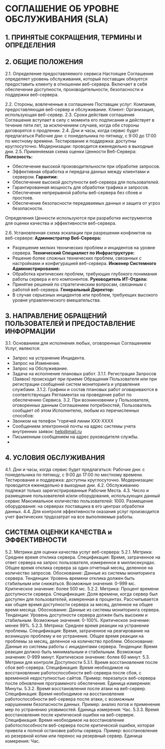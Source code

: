 # СОГЛАШЕНИЕ ОБ УРОВНЕ ОБСЛУЖИВАНИЯ (SLA)
## 1. ПРИНЯТЫЕ СОКРАЩЕНИЯ, ТЕРМИНЫ И ОПРЕДЕЛЕНИЯ
## 2. ОБЩИЕ ПОЛОЖЕНИЯ
2.1. Определение предоставляемого сервиса
Настоящее Соглашение определяет уровень обслуживания, который поставщик обязуется предоставить клиенту в отношении веб-сервера. Включает в себя обеспечение доступности, производительности, безопасности и поддержки веб-сервера.

2.2. Стороны, вовлеченные в соглашение
Поставщик услуг: Компания, предоставляющая веб-сервер и обслуживание.
Клиент: Организация, использующая веб-сервер.
2.3. Сроки действия соглашения
Соглашение вступает в силу с момента его подписания и действует в течение пяти лет, за исключением случаев, когда обе стороны договорятся о продлении.
2.4. Дни и часы, когда сервис будет предлагаться
Рабочие дни: с понедельника по пятницу, с 9:00 до 17:00 по местному времени.
Тестирование и поддержка: доступны круглосуточно.
Модернизации: проводится еженедельно в выходные дни.
2.5. Применяемая схема оценки Ценности Веб-Сервера:
 **Полезность:**
  - Обеспечение высокой производительности при обработке запросов.
  - Эффективная обработка и передача данных между клиентами и сервером.
 **Гарантии:**
  - Обеспечение высокой доступности веб-сервера для пользователей.
  - Гарантированная мощность для обработки трафика и запросов.
  - Обеспечение непрерывной работы веб-сервера без сбоев и простоев.
  - Обеспечение безопасности передаваемых данных и защита от угроз безопасности.

Определения Ценности используются при разработке инструментов для оценки качества и эффективности веб-сервера.

2.6. Установленная схема эскалации при разрешении конфликтов на веб-сервере:
**Администратор Веб-Сервера:**
  - Разрешение мелких технических проблем и инцидентов на уровне сервера.
**Технический Специалист по Инфраструктуре:**
  - Решение более сложных технических проблем, связанных с настройками и конфигурацией веб-сервера.
**Инженер Системного Администрирования:**
  - Обработка критических проблем, требующих глубокого понимания работы сервера и его компонентов.
**Руководитель ИТ-Отдела:**
  - Принятие решений по стратегическим вопросам, связанным с работой веб-сервера.
**Генеральный Директор:**
  - В случае серьезных инцидентов или проблем, требующих высокого уровня управленческого вмешательства.

## 3. НАПРАВЛЕНИЕ ОБРАЩЕНИЙ ПОЛЬЗОВАТЕЛЕЙ И ПРЕДОСТАВЛЕНИЕ ИНФОРМАЦИИ
3.1. Основанием для исполнения любых, оговоренных Соглашением Услуг, являются:
- Запрос на устранение Инцидента.
- Запрос на Изменение.
- Запрос на Обслуживание.
- Задача на исполнение плановых работ.
3.1.1. Регистрация Запросов (Заявок) происходит при приеме Обращения Пользователя или при 
регистрации сообщений систем мониторинга и управления службами.
3.1.2. Графики и состав плановых работ оговариваются в соответствующих Регламентах на проведение 
работ по обеспечению Сервиса.
3.2. При возникновении у Пользователя, оговоренных данным Соглашением потребностей, Пользователь 
сообщает об этом Исполнителю, любым из перечисленных способов:
- Звонком на телефон "горячей линии ХХХ-ХХХХ
- Сообщением электронной почты на адрес системы учета внутренних заявок: help@mail.ru
- Письменным сообщением на адрес руководителя службы.
- 
## 4. УСЛОВИЯ ОБСЛУЖИВАНИЯ
4.1. Дни и часы, когда сервис будет предлагаться:
Рабочие дни: с понедельника по пятницу, с 9:00 до 17:00 по местному времени.
Тестирование и поддержка: доступны круглосуточно.
Модернизации: проводится еженедельно в выходные дни.
4.2. Обслуживанию подлежат только зарегистрированные Рабочие Места.
4.3. Число и размещение пользователей и/или оборудования, использующих данный сервис
Максимальное количество пользователей: 1000.
Размещение оборудования: на серверах поставщика в его центрах обработки данных.
4.4. Для контроля эффективности оказания услуг производится учет фактических трудозатрат на все 
выполняемые работы.

##  СИСТЕМА ОЦЕНКИ КАЧЕСТВА и ЭФФЕКТИВНОСТИ
5.2. Метрики для оценки качества услуг веб-сервера:
5.2.1. Метрика: Среднее время отклика сервера.
Спецификация: Время, затраченное на ответ сервера на запрос пользователя, измеренное в миллисекундах. Общее время отклика сервера за один отчетный месяц, деленное на количество запросов.
Обоснование: Данные из системы мониторинга сервера.
Тенденции: Уровень времени отклика должен быть стабильным или снижаться.
Возможные значения: 0-999 мс.
Критическое значение: более 500 мс.
5.2.2. Метрика: Процент времени доступности сервера.
Спецификация: Доля времени, когда сервер был доступен для пользователей, измеренная в процентах. Рассчитывается как общее время доступности сервера за месяц, деленное на общее время месяца.
Обоснование: Данные из системы мониторинга сервера.
Тенденции: Уровень доступности сервера должен быть высоким и стабильным.
Возможные значения: 0-100%.
Критическое значение: менее 99%.
5.2.3. Метрика: Среднее время реакции на устранение проблемы.
Спецификация: Время, затраченное на реагирование на возникшую проблему и ее устранение. Общее время реакции на проблемы за месяц, деленное на количество проблем.
Обоснование: Данные из системы работы с инцидентами сервера.
Тенденции: Время реакции должно быть минимальным и стабильным.
Возможные значения: 0-999 минут.
Критическое значение: более 60 минут.
5.3. Метрики для контроля Доступности
5.3.1. Время восстановления после сбоя веб-сервера.
Спецификация: Время необходимое на восстановление работоспособности веб-сервера после сбоя, с временной недоступностью сайтов.
Пример: перезапуск веб-сервера после обновления программного обеспечения.
Единица измерения: Минуты.
5.3.2. Время восстановления после атаки на веб-сервер.
Спецификация: Время необходимое на восстановление работоспособности веб-сервера после атаки, с возможным нарушением безопасности данных.
Пример: анализ логов и применение мер по устранению уязвимостей.
Единица измерения: Час.
5.3.3. Время восстановления после критической ошибки на веб-сервере.
Спецификация: Время необходимое на восстановление работоспособности веб-сервера после критической ошибки, которая привела к полной остановке работы сервера.
Пример: восстановление из резервной копии или перенос на резервный сервер.
Единица измерения: Час.
